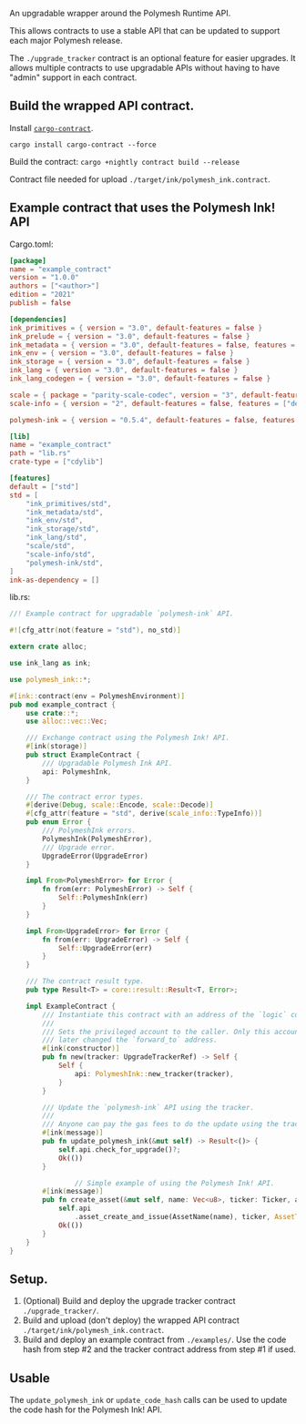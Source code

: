 An upgradable wrapper around the Polymesh Runtime API.

This allows contracts to use a stable API that can be updated
to support each major Polymesh release.

The `./upgrade_tracker` contract is an optional feature for easier
upgrades.  It allows multiple contracts to use upgradable APIs
without having to have "admin" support in each contract.

## Build the wrapped API contract.

Install [`cargo-contract`](https://github.com/paritytech/cargo-contract).
```
cargo install cargo-contract --force
```

Build the contract:
`cargo +nightly contract build --release`

Contract file needed for upload `./target/ink/polymesh_ink.contract`.

## Example contract that uses the Polymesh Ink! API

Cargo.toml:
```toml
[package]
name = "example_contract"
version = "1.0.0"
authors = ["<author>"]
edition = "2021"
publish = false

[dependencies]
ink_primitives = { version = "3.0", default-features = false }
ink_prelude = { version = "3.0", default-features = false }
ink_metadata = { version = "3.0", default-features = false, features = ["derive"], optional = true }
ink_env = { version = "3.0", default-features = false }
ink_storage = { version = "3.0", default-features = false }
ink_lang = { version = "3.0", default-features = false }
ink_lang_codegen = { version = "3.0", default-features = false }

scale = { package = "parity-scale-codec", version = "3", default-features = false, features = ["derive"] }
scale-info = { version = "2", default-features = false, features = ["derive"], optional = true }

polymesh-ink = { version = "0.5.4", default-features = false, features = ["as-library", "tracker", "always-delegate"] }

[lib]
name = "example_contract"
path = "lib.rs"
crate-type = ["cdylib"]

[features]
default = ["std"]
std = [
    "ink_primitives/std",
    "ink_metadata/std",
    "ink_env/std",
    "ink_storage/std",
    "ink_lang/std",
    "scale/std",
    "scale-info/std",
    "polymesh-ink/std",
]
ink-as-dependency = []
```

lib.rs:
```rust
//! Example contract for upgradable `polymesh-ink` API.

#![cfg_attr(not(feature = "std"), no_std)]

extern crate alloc;

use ink_lang as ink;

use polymesh_ink::*;

#[ink::contract(env = PolymeshEnvironment)]
pub mod example_contract {
    use crate::*;
    use alloc::vec::Vec;

    /// Exchange contract using the Polymesh Ink! API.
    #[ink(storage)]
    pub struct ExampleContract {
        /// Upgradable Polymesh Ink API.
        api: PolymeshInk,
    }

    /// The contract error types.
    #[derive(Debug, scale::Encode, scale::Decode)]
    #[cfg_attr(feature = "std", derive(scale_info::TypeInfo))]
    pub enum Error {
        /// PolymeshInk errors.
        PolymeshInk(PolymeshError),
        /// Upgrade error.
        UpgradeError(UpgradeError)
    }

    impl From<PolymeshError> for Error {
        fn from(err: PolymeshError) -> Self {
            Self::PolymeshInk(err)
        }
    }

    impl From<UpgradeError> for Error {
        fn from(err: UpgradeError) -> Self {
            Self::UpgradeError(err)
        }
    }

    /// The contract result type.
    pub type Result<T> = core::result::Result<T, Error>;

    impl ExampleContract {
        /// Instantiate this contract with an address of the `logic` contract.
        ///
        /// Sets the privileged account to the caller. Only this account may
        /// later changed the `forward_to` address.
        #[ink(constructor)]
        pub fn new(tracker: UpgradeTrackerRef) -> Self {
            Self {
                api: PolymeshInk::new_tracker(tracker),
            }
        }

        /// Update the `polymesh-ink` API using the tracker.
        ///
        /// Anyone can pay the gas fees to do the update using the tracker.
        #[ink(message)]
        pub fn update_polymesh_ink(&mut self) -> Result<()> {
            self.api.check_for_upgrade()?;
            Ok(())
        }

				// Simple example of using the Polymesh Ink! API.
        #[ink(message)]
        pub fn create_asset(&mut self, name: Vec<u8>, ticker: Ticker, amount: Balance) -> Result<()> {
            self.api
                .asset_create_and_issue(AssetName(name), ticker, AssetType::EquityCommon, true, Some(amount))?;
            Ok(())
        }
    }
}
```

## Setup.

1. (Optional) Build and deploy the upgrade tracker contract `./upgrade_tracker/`.
2. Build and upload (don't deploy) the wrapped API contract `./target/ink/polymesh_ink.contract`.
3. Build and deploy an example contract from `./examples/`.  Use the code hash from step #2 and the tracker contract address from step #1 if used.

## Usable

The `update_polymesh_ink` or `update_code_hash` calls can be used to update the code hash for the Polymesh Ink! API.
